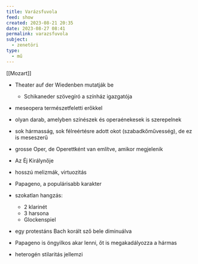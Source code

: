 ```yaml
---
title: Varázsfuvola
feed: show
created: 2023-08-21 20:35
date: 2023-08-27 08:41
permalink: varazsfuvola
subject:
  - zenetöri
type:
  - mű
---
```

[[Mozart]]

- Theater auf der Wiedenben mutatják be
	- Schikaneder szövegíró a színház igazgatója
- meseopera természetfeletti erőkkel
- olyan darab, amelyben színészek és operaénekesek is szerepelnek
- sok hármasság, sok félreértésre adott okot (szabadkőművesség), de ez is meseszerű
- grosse Oper, de Operettként van említve, amikor megjelenik

- Az Éj Királynője
- hosszú melizmák, virtuozitás
- Papageno, a populárisabb karakter
- szokatlan hangzás:
	- 2 klarinét
	- 3 harsona
	- Glockenspiel
- egy protestáns Bach korált sző bele diminuálva
- Papageno is öngyilkos akar lenni, őt is megakadályozza a hármas
- heterogén stilaritás jellemzi